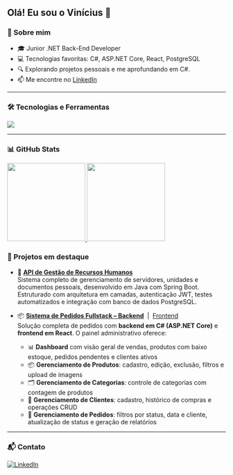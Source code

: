 Olá! Eu sou o Vinícius 👋
---

### 💼 Sobre mim

- 🎓 Junior .NET Back-End Developer
- 💻 Tecnologias favoritas: C#, ASP.NET Core, React, PostgreSQL
- 🔍 Explorando projetos pessoais e me aprofundando em C#.
- 📫 Me encontre no [LinkedIn](https://www.linkedin.com/in/vinicius-hiago-martins-a33ab617b/)

---

### 🛠️ Tecnologias e Ferramentas

<div>
  <img src="https://skillicons.dev/icons?i=cs,dotnet,git,react,nodejs,js,postgres,mysql,visualstudio,vscode,azure,docker" />
</div>

---

### 📊 GitHub Stats

<div>
  <a href="https://github.com/Viniciusm15/github-stats-transparent">
    <img height="180em" src="https://github-readme-stats.vercel.app/api/top-langs/?username=Viniciusm15&layout=compact&langs_count=7&theme=transparent"/>
    <img height="180em" src="https://github-readme-stats.vercel.app/api?username=Viniciusm15&show_icons=true&theme=transparent&include_all_commits=true&count_private=true"/>
  </a>
</div>

### 🌟 Projetos em destaque

- 🔄 **[API de Gestão de Recursos Humanos](https://github.com/Viniciusm15/Servidores)**  
  Sistema completo de gerenciamento de servidores, unidades e documentos pessoais, desenvolvido em Java com Spring Boot. Estruturado com arquitetura em camadas, autenticação JWT, testes automatizados e integração com banco de dados PostgreSQL.

- 📦 **[Sistema de Pedidos Fullstack – Backend](https://github.com/Viniciusm15/cadastro-pedidos-backend)** &nbsp;|&nbsp; [Frontend](https://github.com/Viniciusm15/cadastro-pedidos-frontend)  
  Solução completa de pedidos com **backend em C# (ASP.NET Core)** e **frontend em React**. O painel administrativo oferece:

  - 📊 **Dashboard** com visão geral de vendas, produtos com baixo estoque, pedidos pendentes e clientes ativos  
  - 📦 **Gerenciamento de Produtos**: cadastro, edição, exclusão, filtros e upload de imagens  
  - 🗂️ **Gerenciamento de Categorias**: controle de categorias com contagem de produtos  
  - 👤 **Gerenciamento de Clientes**: cadastro, histórico de compras e operações CRUD  
  - 🧾 **Gerenciamento de Pedidos**: filtros por status, data e cliente, atualização de status e geração de relatórios  
---

### 📬 Contato

[![LinkedIn](https://img.shields.io/badge/LinkedIn-blue?style=for-the-badge&logo=linkedin)](https://www.linkedin.com/in/vinicius-hiago-martins-a33ab617b/)

